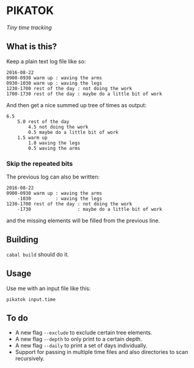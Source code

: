 PIKATOK
=======

_Tiny time tracking_

What is this?
-------------

Keep a plain text log file like so:

```
2016-08-22
0900-0930 warm up : waving the arms
0930-1030 warm up : waving the legs
1230-1700 rest of the day : not doing the work
1700-1730 rest of the day : maybe do a little bit of work
```

And then get a nice summed up tree of times as output:

```
6.5
    5.0 rest of the day
        4.5 not doing the work
        0.5 maybe do a little bit of work
    1.5 warm up
        1.0 waving the legs
        0.5 waving the arms
```

### Skip the repeated bits

The previous log can also be written:

```
2016-08-22
0900-0930 warm up : waving the arms
    -1030         : waving the legs
1230-1700 rest of the day : not doing the work
    -1730                 : maybe do a little bit of work
```

and the missing elements will be filled from the previous line.

Building
--------

`cabal build` should do it.

Usage
-----

Use me with an input file like this:

`pikatok input.time`

To do
-----

* A new flag `--exclude` to exclude certain tree elements.
* A new flag `--depth` to only print to a certain depth.
* A new flag `--daily` to print a set of days individually.
* Support for passing in multiple time files and also directories to scan recursively.
